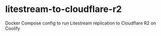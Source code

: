 # litestream-to-cloudflare-r2
Docker Compose config to run Litestream replication to Cloudflare R2 on Coolify
